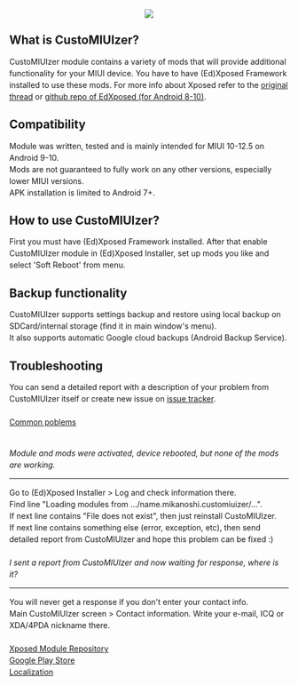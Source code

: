 <div style="line-height: 150%;">

<center><img src="https://code.highspec.ru/customiuizer_promo.png" /></center>

<h2>What is CustoMIUIzer?</h2>
CustoMIUIzer module contains a variety of mods that will provide additional functionality for your MIUI device. You have to have (Ed)Xposed Framework installed to use these mods. For more info about Xposed refer to the <a href="http://forum.xda-developers.com/xposed/xposed-installer-versions-changelog-t2714053" target="_blank">original thread</a> or <a href="https://github.com/ElderDrivers/EdXposed" target="_blank">github repo of EdXposed (for Android 8-10)</a>.

<h2>Compatibility</h2>
Module was written, tested and is mainly intended for MIUI 10-12.5 on Android 9-10.<br>
Mods are not guaranteed to fully work on any other versions, especially lower MIUI versions.<br>
APK installation is limited to Android 7+.

<h2>How to use CustoMIUIzer?</h2>
First you must have (Ed)Xposed Framework installed. After that enable CustoMIUIzer module in (Ed)Xposed Installer, set up mods you like and select 'Soft Reboot' from menu.

<h2>Backup functionality</h2>
CustoMIUIzer supports settings backup and restore using local backup on SDCard/internal storage (find it in main window's menu).<br>
It also supports automatic Google cloud backups (Android Backup Service).

<h2>Troubleshooting</h2>
You can send a detailed report with a description of your problem from CustoMIUIzer itself or create new issue on <a href="https://code.highspec.ru/Mikanoshi/CustoMIUIzer/issues">issue tracker</a>.
<br><br>
<u>Common poblems</u><br><br>

<i>Module and mods were activated, device rebooted, but none of the mods are working.</i>
<hr>
Go to (Ed)Xposed Installer > Log and check information there.<br>
Find line "Loading modules from .../name.mikanoshi.customiuizer/...".<br>
If next line contains "File does not exist", then just reinstall CustoMIUIzer.<br>
If next line contains something else (error, exception, etc), then send detailed report from CustoMIUIzer and hope this problem can be fixed :)
<br><br>
<i>I sent a report from CustoMIUIzer and now waiting for response, where is it?</i>
<hr>
You will never get a response if you don't enter your contact info.<br>
Main CustoMIUIzer screen > Contact information. Write your e-mail, ICQ or XDA/4PDA nickname there.<br>
<br>
<a href="https://repo.xposed.info/module/name.mikanoshi.customiuizer" target="_blank">Xposed Module Repository</a><br>
<a href="https://play.google.com/store/apps/details?id=name.mikanoshi.customiuizer" target="_blank">Google Play Store</a><br>
<a href="https://customiuizer.oneskyapp.com/admin/project/dashboard/project/335607" target="_blank">Localization</a>

</div>
